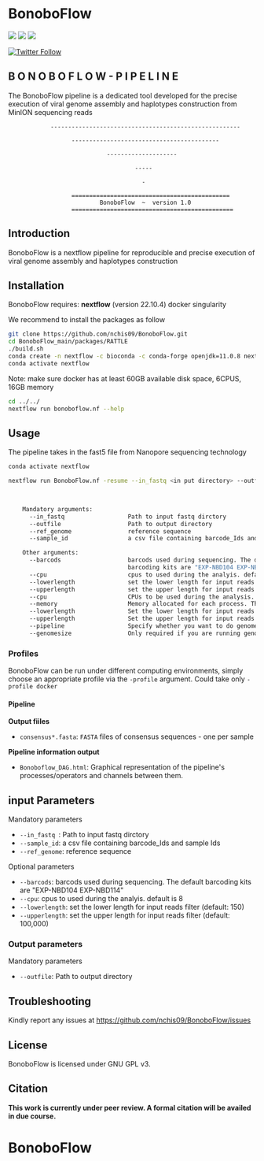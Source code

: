 #  BonoboFlow
[![](https://img.shields.io/badge/nextflow-22.10.4-yellowgreen)](https://www.nextflow.io)
[![](https://img.shields.io/badge/uses-docker-orange)](https://docs.docker.com/get-docker)
[![](https://img.shields.io/badge/License-GPLv3-blue.svg)](https://www.gnu.org/licenses/gpl-3.0)


[![Twitter Follow](https://img.shields.io/twitter/follow/ndekezi09.svg?style=social)](https://twitter.com/ndekezi09) 


## B O N O B O F L O W - P I P E L I N E


The BonoboFlow pipeline is a dedicated tool developed for the precise execution of viral 
        genome assembly and haplotypes construction from MinION sequencing reads

                ------------------------------------------------------

                      ------------------------------------------
                
                                --------------------
                
                                        -----
                            
                                          -

                      =============================================
                              BonoboFlow  ~  version 1.0
                      ==============================================


## Introduction

BonoboFlow is a nextflow pipeline for reproducible and precise execution of viral genome assembly and haplotypes construction 


## Installation

BonoboFlow requires:
 **nextflow** (version 22.10.4)
 docker
 singularity


We recommend to install the packages as follow

```bash
git clone https://github.com/nchis09/BonoboFlow.git
cd BonoboFlow_main/packages/RATTLE
./build.sh
conda create -n nextflow -c bioconda -c conda-forge openjdk=11.0.8 nextflow python
conda activate nextflow
```

Note: make sure docker has at least 60GB available disk space, 6CPUS, 16GB memory


```bash
cd ../../
nextflow run bonoboflow.nf --help
```

## Usage

The pipeline takes in the fast5 file from Nanopore sequencing technology 

```bash
conda activate nextflow

nextflow run BonoboFlow.nf -resume --in_fastq <in put directory> --outfile <output directory> --ref_genome <reference genone.fasta> --lowerlength 1000 --upperlength 5000 -w <work directory> --sample_id <sample_id.csv> --kit <sequencing kit>  --flowcell <flow cell used during sequencing> 

    

    Mandatory arguments:
      --in_fastq                  Path to input fastq dirctory 
      --outfile                   Path to output directory
      --ref_genome                reference sequence
      --sample_id                 a csv file containing barcode_Ids and sample Ids

    Other arguments:
      --barcods                   barcods used during sequencing. The default 
                                  barcoding kits are "EXP-NBD104 EXP-NBD114"
      --cpu                       cpus to used during the analyis. default is 8
      --lowerlength               set the lower length for input reads filter (default: 1000)
      --upperlength               set the upper length for input reads filter (default: 20000)
      --cpu                       CPUs to be used during the analysis. The default is 8
      --memory                    Memory allocated for each process. The default is 30 GB
      --lowerlength               Set the lower length for input reads filter (default: 1000)
      --upperlength               Set the upper length for input reads filter (default: 10000)
      --pipeline                  Specify whether you want to do genome assembly or generate haplotype. The default is assembly
      --genomesize                Only required if you are running genome assembly (default: 5k)

```

### Profiles

BonoboFlow can be run under different computing environments, simply choose an appropriate profile via the `-profile` argument. Could take only `-profile docker`


#### Pipeline 


**Output fiiles**

* `consensus*.fasta`: `FASTA` files of consensus sequences - one per sample


**Pipeline information output**

* `Bonoboflow_DAG.html`: Graphical representation of the pipeline's processes/operators and channels between them.



## input Parameters

Mandatory parameters

* `--in_fastq `:            Path to input fastq dirctory
* `--sample_id`:           a csv file containing barcode_Ids and sample Ids
* `--ref_genome`:           reference sequence


Optional parameters

* `--barcods`:        barcods used during sequencing. The default barcoding kits are "EXP-NBD104 EXP-NBD114"
* `--cpu`:                 cpus to used during the analyis. default is 8
* `--lowerlength`:               set the lower length for input reads filter (default: 150)
* `--upperlength`:             set the upper length for input reads filter (default: 100,000)


### Output parameters

Mandatory parameters

* `--outfile`:          Path to output directory


## Troubleshooting

Kindly report any issues at https://github.com/nchis09/BonoboFlow/issues

## License

BonoboFlow is licensed under GNU GPL v3.

## Citation

**This work is currently under peer review. A formal citation will be availed in due course.**

# BonoboFlow
